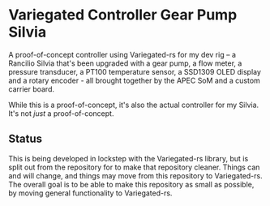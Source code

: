 # Variegated Controller Gear Pump Silvia

A proof-of-concept controller using Variegated-rs for my dev rig – a Rancilio Silvia that's been upgraded
with a gear pump, a flow meter, a pressure transducer, a PT100 temperature sensor, a SSD1309 OLED display
and a rotary encoder - all brought together by the APEC SoM and a custom carrier board.

While this is a proof-of-concept, it's also the actual controller for my Silvia. It's not *just* a proof-of-concept.

## Status

This is being developed in lockstep with the Variegated-rs library, but is split out from the repository
for to make that repository cleaner. Things can and will change, and things may move from this repository to
Variegated-rs. The overall goal is to be able to make this repository as small as possible, by moving 
general functionality to Variegated-rs.